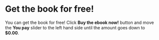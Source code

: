 # Get the book for free!

You can get the book for free! Click **Buy the ebook now!** button and move the **You pay** slider to the left hand side until the amount goes down to **$0.00**.
